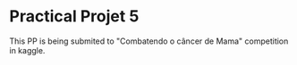 # Practical Projet 5

This PP is being submited to "Combatendo o câncer de Mama" competition in kaggle.